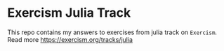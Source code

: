 # Exercism Julia Track

This repo contains my answers to exercises from julia track on `Exercism`.
Read more https://exercism.org/tracks/julia 
